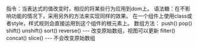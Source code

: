 指令：当表达式的值改变时，相应的将某些行为应用到dom上。
语法糖：在不影响功能的情况下，采用另外的方法来实现同样的效果。
在一个组件上使用class或者style，样式规则会直接运用到这个组件的根元素上。
数组方法：
push()  pop()   shift() unshift()   sort()  reverse()   ---     改变原始数组，视图可以更新
filter()    concat()    slice() --- 不会改变原始数组
